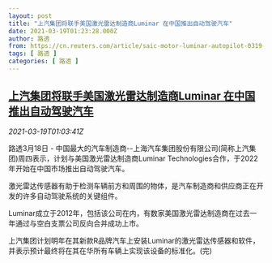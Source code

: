 ```yaml
---
layout: post
title: "上汽集团将联手美国激光雷达制造商Luminar 在中国推出自动驾驶汽车"
date: 2021-03-19T01:23:28.000Z
author: 路透
from: https://cn.reuters.com/article/saic-motor-luminar-autopilot-0319-idCNKBS2BB023
tags: [ 路透 ]
categories: [ 路透 ]
---
```

<!--1616117008000-->
[上汽集团将联手美国激光雷达制造商Luminar 在中国推出自动驾驶汽车](https://cn.reuters.com/article/saic-motor-luminar-autopilot-0319-idCNKBS2BB023)
------

<div>
<div><i>2021-03-19T01:03:41Z</i></div><p>路透3月18日 - 中国最大的汽车制造商--上海汽车集团股份有限公司(简称上汽集团)周四表示，计划与美国激光雷达制造商Luminar Technologies合作，于2022年开始在中国市场推出自动驾驶汽车。</p><p>激光雷达传感器有助于检测车辆前方和周围的物体，是汽车制造商和供应商正在开发的许多自动驾驶系统的关键组件。</p><p>Luminar成立于2012年，包括该公司在内，有数家美国激光雷达制造商在过去一年通过与空白支票公司反向合并成功上市。</p><p>上汽集团计划明年在其新款R品牌汽车上安装Luminar的激光雷达传感器和软件，并表示预计最终将在其在华所有车辆上实现该设备的标准化。(完)</p>
</div>
